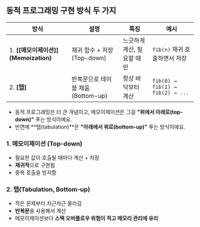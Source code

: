 
## 동적 프로그래밍 구현 방식 두 가지

| 방식                              | 설명                       | 특징              | 예시                               |
| ------------------------------- | ------------------------ | --------------- | -------------------------------- |
| 1. **[[메모이제이션]] (Memoization)** | 재귀 함수 + 저장 (Top-down)    | 느긋하게 계산, 필요할 때만 | `fib(n)` 재귀 호출하면서 저장             |
| 2. **[[탭]](tabulation)**        | 반복문으로 테이블 채움 (Bottom-up) | 항상 바닥부터 계산      | `fib(0) → fib(1) → fib(2) → ...` |
- 동적 프로그래밍은 더 큰 개념이고, 메모이제이션은 그걸 **"위에서 아래로(top-down)"** 푸는 방식이에요.
- 반면에 **탭(tabulation)**은 **"아래에서 위로(bottom-up)"** 푸는 방식이에요.
### 1. 메모이제이션 (Top-down)

- 필요한 값이 호출될 때마다 계산 + 저장
- **재귀적**으로 구현됨
- 중복 호출을 방지함

### 2. 탭(Tabulation, Bottom-up)

- 작은 문제부터 차근차근 올라감
- **반복문**을 사용해서 계산
- 메모이제이션보다 **스택 오버플로우 위험이 적고 메모리 관리에 유리**
